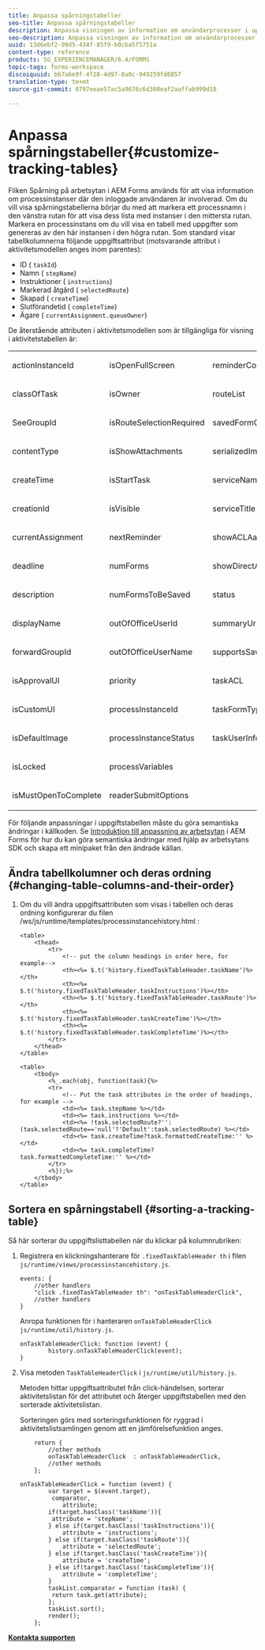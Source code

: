 ```yaml
---
title: Anpassa spårningstabeller
seo-title: Anpassa spårningstabeller
description: Anpassa visningen av information om användarprocesser i uppgiftstabellen som visas på fliken Spårning på arbetsytan i AEM Forms.
seo-description: Anpassa visningen av information om användarprocesser i uppgiftstabellen som visas på fliken Spårning på arbetsytan i AEM Forms.
uuid: 13d6ebf2-99d5-434f-85f9-b0cba5f5751a
content-type: reference
products: SG_EXPERIENCEMANAGER/6.4/FORMS
topic-tags: forms-workspace
discoiquuid: bb7a6e9f-4f28-4d97-8a0c-949259fd6857
translation-type: tm+mt
source-git-commit: 0797eeae57ac5a9676c6d308eaf2aaffab999d18

---
```



# Anpassa spårningstabeller{#customize-tracking-tables}

Fliken Spårning på arbetsytan i AEM Forms används för att visa information om processinstanser där den inloggade användaren är involverad. Om du vill visa spårningstabellerna börjar du med att markera ett processnamn i den vänstra rutan för att visa dess lista med instanser i den mittersta rutan. Markera en processinstans om du vill visa en tabell med uppgifter som genereras av den här instansen i den högra rutan. Som standard visar tabellkolumnerna följande uppgiftsattribut (motsvarande attribut i aktivitetsmodellen anges inom parentes):

* ID ( `taskId`)
* Namn ( `stepName`)
* Instruktioner ( `instructions`)
* Markerad åtgärd ( `selectedRoute`)
* Skapad ( `createTime`)
* Slutförandetid ( `completeTime`)
* Ägare ( `currentAssignment.queueOwner`)

De återstående attributen i aktivitetsmodellen som är tillgängliga för visning i aktivitetstabellen är:

<table> 
 <tbody> 
  <tr> 
   <td><p>actionInstanceId</p> </td> 
   <td><p>isOpenFullScreen</p> </td> 
   <td><p>reminderCount</p> </td> 
  </tr> 
  <tr> 
   <td><p>classOfTask</p> </td> 
   <td><p>isOwner</p> </td> 
   <td><p>routeList</p> </td> 
  </tr> 
  <tr> 
   <td><p>SeeGroupId</p> </td> 
   <td><p>isRouteSelectionRequired</p> </td> 
   <td><p>savedFormCount</p> </td> 
  </tr> 
  <tr> 
   <td><p>contentType</p> </td> 
   <td><p>isShowAttachments</p> </td> 
   <td><p>serializedImageTicket</p> </td> 
  </tr> 
  <tr> 
   <td><p>createTime</p> </td> 
   <td><p>isStartTask</p> </td> 
   <td><p>serviceName</p> </td> 
  </tr> 
  <tr> 
   <td><p>creationId</p> </td> 
   <td><p>isVisible</p> </td> 
   <td><p>serviceTitle</p> </td> 
  </tr> 
  <tr> 
   <td><p>currentAssignment</p> </td> 
   <td><p>nextReminder</p> </td> 
   <td><p>showACLAactions</p> </td> 
  </tr> 
  <tr> 
   <td><p>deadline</p> </td> 
   <td><p>numForms</p> </td> 
   <td><p>showDirectActions</p> </td> 
  </tr> 
  <tr> 
   <td><p>description</p> </td> 
   <td><p>numFormsToBeSaved</p> </td> 
   <td><p>status</p> </td> 
  </tr> 
  <tr> 
   <td><p>displayName</p> </td> 
   <td><p>outOfOfficeUserId</p> </td> 
   <td><p>summaryUrl</p> </td> 
  </tr> 
  <tr> 
   <td><p>forwardGroupId</p> </td> 
   <td><p>outOfOfficeUserName</p> </td> 
   <td><p>supportsSave</p> </td> 
  </tr> 
  <tr> 
   <td><p>isApprovalUI</p> </td> 
   <td><p>priority</p> </td> 
   <td><p>taskACL</p> </td> 
  </tr> 
  <tr> 
   <td><p>isCustomUI</p> </td> 
   <td><p>processInstanceId</p> </td> 
   <td><p>taskFormType</p> </td> 
  </tr> 
  <tr> 
   <td><p>isDefaultImage</p> </td> 
   <td><p>processInstanceStatus</p> </td> 
   <td><p>taskUserInfo</p> </td> 
  </tr> 
  <tr> 
   <td><p>isLocked</p> </td> 
   <td><p>processVariables</p> </td> 
   <td> </td> 
  </tr> 
  <tr> 
   <td><p>isMustOpenToComplete</p> </td> 
   <td><p>readerSubmitOptions</p> </td> 
   <td> </td> 
  </tr> 
 </tbody> 
</table>

För följande anpassningar i uppgiftstabellen måste du göra semantiska ändringar i källkoden. Se [Introduktion till anpassning av arbetsytan](/help/forms/using/introduction-customizing-html-workspace.md) i AEM Forms för hur du kan göra semantiska ändringar med hjälp av arbetsytans SDK och skapa ett minipaket från den ändrade källan.

## Ändra tabellkolumner och deras ordning {#changing-table-columns-and-their-order}

1. Om du vill ändra uppgiftsattributen som visas i tabellen och deras ordning konfigurerar du filen /ws/js/runtime/templates/processinstancehistory.html :

   ```as3
   <table>
       <thead>
           <tr>
               <!-- put the column headings in order here, for example-->
               <th><%= $.t('history.fixedTaskTableHeader.taskName')%></th>
               <th><%= $.t('history.fixedTaskTableHeader.taskInstructions')%></th>
               <th><%= $.t('history.fixedTaskTableHeader.taskRoute')%></th>
               <th><%= $.t('history.fixedTaskTableHeader.taskCreateTime')%></th>
               <th><%= $.t('history.fixedTaskTableHeader.taskCompleteTime')%></th>
           </tr>
       </thead>
   </table>
   ```

   ```as3
   <table>
       <tbody>
           <%_.each(obj, function(task){%>
           <tr>
               <!-- Put the task attributes in the order of headings, for example -->
               <td><%= task.stepName %></td>
               <td><%= task.instructions %></td>
               <td><%= !task.selectedRoute?'':(task.selectedRoute=='null'?'Default':task.selectedRoute) %></td>
               <td><%= task.createTime?task.formattedCreateTime:'' %></td>
               <td><%= task.completeTime? task.formattedCompleteTime:'' %></td>
           </tr>
           <%});%>
       </tbody>
   </table>
   ```

## Sortera en spårningstabell {#sorting-a-tracking-table}

Så här sorterar du uppgiftslisttabellen när du klickar på kolumnrubriken:

1. Registrera en klickningshanterare för `.fixedTaskTableHeader th` i filen `js/runtime/views/processinstancehistory.js`.

   ```as3
   events: {
       //other handlers
       "click .fixedTaskTableHeader th": "onTaskTableHeaderClick",
       //other handlers
   }
   ```

   Anropa funktionen för i hanteraren `onTaskTableHeaderClick` `js/runtime/util/history.js`.

   ```as3
   onTaskTableHeaderClick: function (event) {
           history.onTaskTableHeaderClick(event);
   }
   ```

1. Visa metoden `TaskTableHeaderClick` i `js/runtime/util/history.js`.

   Metoden hittar uppgiftsattributet från click-händelsen, sorterar aktivitetslistan för det attributet och återger uppgiftstabellen med den sorterade aktivitetslistan.

   Sorteringen görs med sorteringsfunktionen för ryggrad i aktivitetslistsamlingen genom att en jämförelsefunktion anges.

   ```as3
       return {
           //other methods
           onTaskTableHeaderClick  : onTaskTableHeaderClick,
           //other methods
       };
   ```

   ```as3
   onTaskTableHeaderClick = function (event) {
           var target = $(event.target),
            comparator,
               attribute;
           if(target.hasClass('taskName')){
            attribute = 'stepName';
           } else if(target.hasClass('taskInstructions')){
               attribute = 'instructions'; 
           } else if(target.hasClass('taskRoute')){
               attribute = 'selectedRoute'; 
           } else if(target.hasClass('taskCreateTime')){
               attribute = 'createTime'; 
           } else if(target.hasClass('taskCompleteTime')){
               attribute = 'completeTime'; 
           }
           taskList.comparator = function (task) {
            return task.get(attribute);
           };
           taskList.sort();
           render();
       };
   ```

**[Kontakta supporten](https://www.adobe.com/account/sign-in.supportportal.html)**
